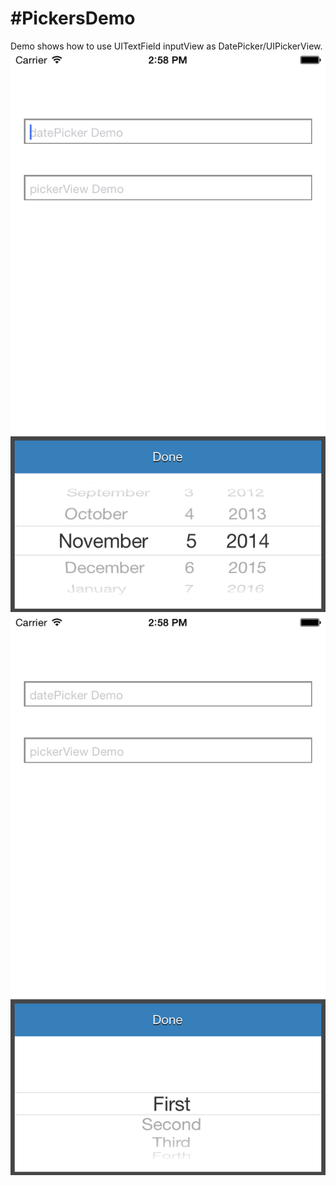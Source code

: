 #PickersDemo
===========
Demo shows how to use UITextField inputView as DatePicker/UIPickerView.
![PickersDemo screenshot](https://raw.githubusercontent.com/saish98/PickersDemo/master/DatePicker.png "PickersDemo screenshot")
![PickersDemo screenshot](https://raw.githubusercontent.com/saish98/PickersDemo/master/UIPickerView.png "PickersDemo screenshot")



